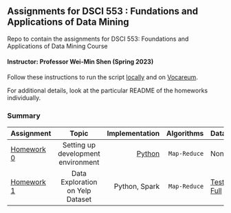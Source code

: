 ## Assignments for DSCI 553 : Fundations and Applications of Data Mining ##
Repo to contain the assignments for DSCI 553: Foundations and Applications of Data Mining Course

#### Instructor: Professor Wei-Min Shen (Spring 2023)

Follow these instructions to run the script [locally](homework-assignment-0/README.md#to-run-the-files-locally-perform-the-following-steps) and on [Vocareum](homework-assignment-0/README.md#to-run-the-programs-on-vocareum-terminal-the-following-steps-are-needed).

For additional details, look at the particular README of the homeworks individually.

### Summary ###

| Assignment                          |                  Topic                   |                                Implementation |       Algorithms | Dataset                                                                                                                            |
|-------------------------------------|:----------------------------------------:|----------------------------------------------:|-----------------:|------------------------------------------------------------------------------------------------------------------------------------|
| [Homework 0](homework-assignment-0) | Setting up development <br/> environment | [Python](homework-assignment-0/word_count.py) | ```Map-Reduce``` | None                                                                                                                               | 
| [Homework 1](homework-assignment-1) |   Data Exploration<br/>on Yelp Dataset   |                                 Python, Spark | ```Map-Reduce``` | [Test](https://drive.google.com/drive/folders/1JlRztnGk5LLD8xYvj6Dp5RgG45YGUNuD?usp=sharing), [Full](https://www.yelp.com/dataset) |


